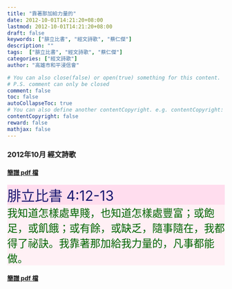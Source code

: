 ```yaml
---
title: "靠著那加給力量的"
date: 2012-10-01T14:21:20+08:00
lastmod: 2012-10-01T14:21:20+08:00
draft: false
keywords: ["腓立比書", "經文詩歌", "蔡仁傑"]
description: ""
tags:  ["腓立比書", "經文詩歌", "蔡仁傑"]
categories: ["經文詩歌"]
author: "高雄市和平浸信會"

# You can also close(false) or open(true) something for this content.
# P.S. comment can only be closed
comment: false
toc: false
autoCollapseToc: true
# You can also define another contentCopyright. e.g. contentCopyright: "This is another copyright."
contentCopyright: false
reward: false
mathjax: false
---
```


### 2012年10月 經文詩歌

#### [簡譜 pdf 檔](/pdf-h/h201210.pdf "靠著那加給力量的")

<div style="background-color:#FFDDEE"><font size="6", color="#191970">
腓立比書 4:12-13
</font>
</div>

<div style="background-color:#FFF0F5"><font size="5", color="#006400">
我知道怎樣處卑賤，也知道怎樣處豐富；或飽足，或飢餓；或有餘，或缺乏，隨事隨在，我都得了祕訣。我靠著那加給我力量的，凡事都能做。
</font>
</div>

#### [簡譜 pdf 檔](/pdf-h/h201210.pdf "靠著那加給力量的")